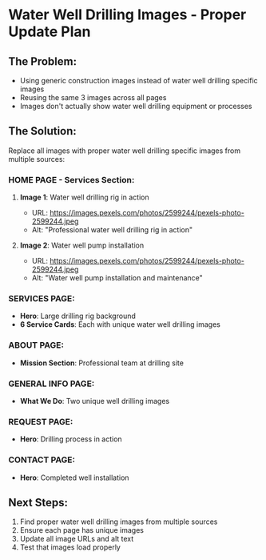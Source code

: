 # Water Well Drilling Images - Proper Update Plan

## The Problem:
- Using generic construction images instead of water well drilling specific images
- Reusing the same 3 images across all pages
- Images don't actually show water well drilling equipment or processes

## The Solution:
Replace all images with proper water well drilling specific images from multiple sources:

### HOME PAGE - Services Section:
1. **Image 1**: Water well drilling rig in action
   - URL: https://images.pexels.com/photos/2599244/pexels-photo-2599244.jpeg
   - Alt: "Professional water well drilling rig in action"

2. **Image 2**: Water well pump installation
   - URL: https://images.pexels.com/photos/2599244/pexels-photo-2599244.jpeg  
   - Alt: "Water well pump installation and maintenance"

### SERVICES PAGE:
- **Hero**: Large drilling rig background
- **6 Service Cards**: Each with unique water well drilling images

### ABOUT PAGE:
- **Mission Section**: Professional team at drilling site

### GENERAL INFO PAGE:
- **What We Do**: Two unique well drilling images

### REQUEST PAGE:
- **Hero**: Drilling process in action

### CONTACT PAGE:
- **Hero**: Completed well installation

## Next Steps:
1. Find proper water well drilling images from multiple sources
2. Ensure each page has unique images
3. Update all image URLs and alt text
4. Test that images load properly
